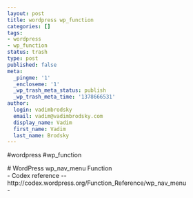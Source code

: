 ```yaml
---
layout: post
title: wordpress wp_function
categories: []
tags:
- wordpress
- wp_function
status: trash
type: post
published: false
meta:
  _pingme: '1'
  _encloseme: '1'
  _wp_trash_meta_status: publish
  _wp_trash_meta_time: '1378666531'
author:
  login: vadimbrodsky
  email: vadim@vadimbrodsky.com
  display_name: Vadim
  first_name: Vadim
  last_name: Brodsky
---
```

<p>#wordpress #wp_function</p>
<p># WordPress wp_nav_menu Function<br />
- Codex reference -- http://codex.wordpress.org/Function_Reference/wp_nav_menu<br />
- </p>
